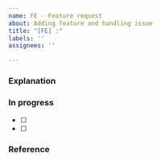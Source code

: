 ```yaml
---
name: FE - Feature request
about: Adding feature and handling issue
title: "[FE] :"
labels: ''
assignees: ''

---
```


### Explanation

### In progress
- [ ]
- [ ]

### Reference
